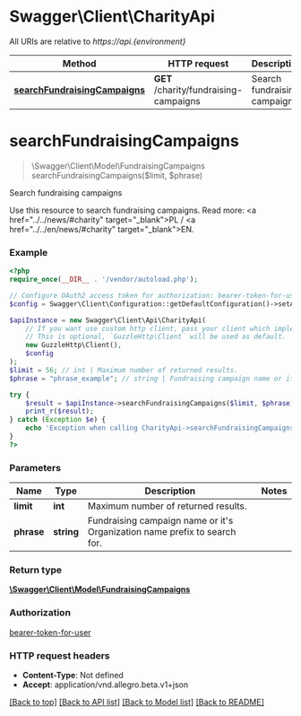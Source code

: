 # Swagger\Client\CharityApi

All URIs are relative to *https://api.{environment}*

Method | HTTP request | Description
------------- | ------------- | -------------
[**searchFundraisingCampaigns**](CharityApi.md#searchfundraisingcampaigns) | **GET** /charity/fundraising-campaigns | Search fundraising campaigns

# **searchFundraisingCampaigns**
> \Swagger\Client\Model\FundraisingCampaigns searchFundraisingCampaigns($limit, $phrase)

Search fundraising campaigns

Use this resource to search fundraising campaigns. Read more: <a href=\"../../news/#charity\" target=\"_blank\">PL</a> / <a href=\"../../en/news/#charity\" target=\"_blank\">EN</a>.

### Example
```php
<?php
require_once(__DIR__ . '/vendor/autoload.php');

// Configure OAuth2 access token for authorization: bearer-token-for-user
$config = Swagger\Client\Configuration::getDefaultConfiguration()->setAccessToken('YOUR_ACCESS_TOKEN');

$apiInstance = new Swagger\Client\Api\CharityApi(
    // If you want use custom http client, pass your client which implements `GuzzleHttp\ClientInterface`.
    // This is optional, `GuzzleHttp\Client` will be used as default.
    new GuzzleHttp\Client(),
    $config
);
$limit = 56; // int | Maximum number of returned results.
$phrase = "phrase_example"; // string | Fundraising campaign name or it's Organization name prefix to search for.

try {
    $result = $apiInstance->searchFundraisingCampaigns($limit, $phrase);
    print_r($result);
} catch (Exception $e) {
    echo 'Exception when calling CharityApi->searchFundraisingCampaigns: ', $e->getMessage(), PHP_EOL;
}
?>
```

### Parameters

Name | Type | Description  | Notes
------------- | ------------- | ------------- | -------------
 **limit** | **int**| Maximum number of returned results. |
 **phrase** | **string**| Fundraising campaign name or it&#x27;s Organization name prefix to search for. |

### Return type

[**\Swagger\Client\Model\FundraisingCampaigns**](../Model/FundraisingCampaigns.md)

### Authorization

[bearer-token-for-user](../../README.md#bearer-token-for-user)

### HTTP request headers

 - **Content-Type**: Not defined
 - **Accept**: application/vnd.allegro.beta.v1+json

[[Back to top]](#) [[Back to API list]](../../README.md#documentation-for-api-endpoints) [[Back to Model list]](../../README.md#documentation-for-models) [[Back to README]](../../README.md)

